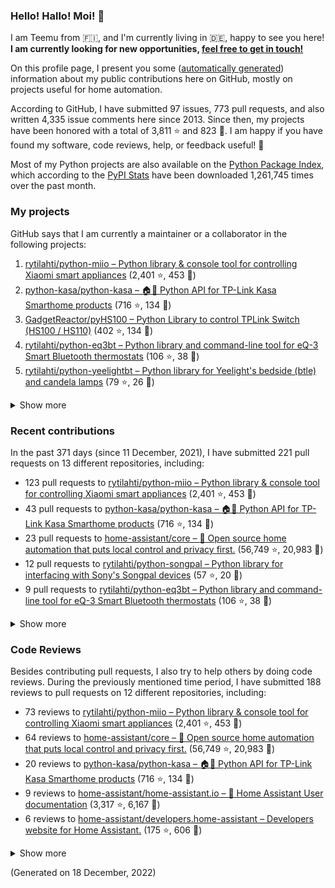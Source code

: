 

### Hello! Hallo! Moi! 👋

I am Teemu from 🇫🇮, and I'm currently living in 🇩🇪, happy to see you here! **I am currently looking for new opportunities, [feel free to get in touch!](https://linkedin.com/in/teemurytilahti)**

On this profile page, I present you some ([automatically generated](https://github.com/rytilahti/rytilahti)) information about my public contributions here on GitHub, 
mostly on projects useful for home automation.

According to GitHub, I have submitted 97 issues, 773 pull requests,
and also written 4,335 issue comments here since 2013.
Since then, my projects have been honored with a total of 3,811 ⭐ and 823 🍴.
I am happy if you have found my software, code reviews, help, or feedback useful! 🥰

Most of my Python projects are also available on the [Python Package Index](https://pypi.org/user/rytilahti/),
which according to the [PyPI Stats](https://pypistats.org/) have been downloaded 1,261,745 times over the past month.


### My projects

GitHub says that I am currently a maintainer or a collaborator in the following projects:

1. [rytilahti/python-miio – Python library & console tool for controlling Xiaomi smart appliances](https://github.com/rytilahti/python-miio) (2,401 ⭐, 453 🍴)
2. [python-kasa/python-kasa – 🏠🤖 Python API for TP-Link Kasa Smarthome products](https://github.com/python-kasa/python-kasa) (716 ⭐, 134 🍴)
3. [GadgetReactor/pyHS100 – Python Library to control TPLink Switch (HS100 / HS110)](https://github.com/GadgetReactor/pyHS100) (402 ⭐, 134 🍴)
4. [rytilahti/python-eq3bt – Python library and command-line tool for eQ-3 Smart Bluetooth thermostats](https://github.com/rytilahti/python-eq3bt) (106 ⭐, 38 🍴)
5. [rytilahti/python-yeelightbt – Python library for Yeelight's bedside (btle) and candela lamps](https://github.com/rytilahti/python-yeelightbt) (79 ⭐, 26 🍴)

<details><summary>Show more</summary><p>

6. [rytilahti/python-songpal – Python library for interfacing with Sony's Songpal devices](https://github.com/rytilahti/python-songpal) (57 ⭐, 20 🍴)
7. [rytilahti/homeassistant-mpris-bridge – Control your Home Assistant media players from your desktop using MPRIS](https://github.com/rytilahti/homeassistant-mpris-bridge) (16 ⭐, 0 🍴)
8. [rytilahti/python-ubus – Python library for accessing ubus over JSON-RPC](https://github.com/rytilahti/python-ubus) (14 ⭐, 10 🍴)
9. [rytilahti/homeassistant-upnp-availability – UPnP Availability sensor for Home Assistant](https://github.com/rytilahti/homeassistant-upnp-availability) (13 ⭐, 5 🍴)
10. [DNS-OARC/ripe-hackathon-dns-caching – Everything you ever wanted to know about caching resolvers but were afraid to ask](https://github.com/DNS-OARC/ripe-hackathon-dns-caching) (5 ⭐, 2 🍴)
11. [rytilahti/python-nucled – Python interface for intel_nuc_led kernel driver](https://github.com/rytilahti/python-nucled) (2 ⭐, 1 🍴)
</p></details>

### Recent contributions

In the past 371 days (since 11 December, 2021), I have submitted 221 pull requests on 13 different repositories, including:
* 123 pull requests to [rytilahti/python-miio – Python library & console tool for controlling Xiaomi smart appliances](https://github.com/rytilahti/python-miio) (2,401 ⭐, 453 🍴)
* 43 pull requests to [python-kasa/python-kasa – 🏠🤖 Python API for TP-Link Kasa Smarthome products](https://github.com/python-kasa/python-kasa) (716 ⭐, 134 🍴)
* 23 pull requests to [home-assistant/core – :house_with_garden: Open source home automation that puts local control and privacy first.](https://github.com/home-assistant/core) (56,749 ⭐, 20,983 🍴)
* 12 pull requests to [rytilahti/python-songpal – Python library for interfacing with Sony's Songpal devices](https://github.com/rytilahti/python-songpal) (57 ⭐, 20 🍴)
* 9 pull requests to [rytilahti/python-eq3bt – Python library and command-line tool for eQ-3 Smart Bluetooth thermostats](https://github.com/rytilahti/python-eq3bt) (106 ⭐, 38 🍴)

<details><summary>Show more</summary><p>

* 3 pull requests to [rytilahti/homeassistant-upnp-availability – UPnP Availability sensor for Home Assistant](https://github.com/rytilahti/homeassistant-upnp-availability) (13 ⭐, 5 🍴)
* 2 pull requests to [Squachen/micloud – Library for connecting to xiaomi cloud. ](https://github.com/Squachen/micloud) (98 ⭐, 11 🍴)
* 2 pull requests to [home-assistant/brands – 🎨 Brands for Home Assistant](https://github.com/home-assistant/brands) (140 ⭐, 945 🍴)
* 1 pull requests to [hacs/default – The home of the default HACS repositories.](https://github.com/hacs/default) (247 ⭐, 634 🍴)
* 1 pull requests to [home-assistant/home-assistant.io – :blue_book: Home Assistant User documentation](https://github.com/home-assistant/home-assistant.io) (3,317 ⭐, 6,167 🍴)
* 1 pull requests to [home-assistant/frontend – :lollipop: Frontend for Home Assistant](https://github.com/home-assistant/frontend) (2,803 ⭐, 1,867 🍴)
* 1 pull requests to [SoCo/SoCo – SoCo (Sonos Controller) is a Python project that allows you to programmatically control Sonos speakers.](https://github.com/SoCo/SoCo) (1,361 ⭐, 224 🍴)
</p></details>


### Code Reviews

Besides contributing pull requests, I also try to help others by doing code reviews.
During the previously mentioned time period, I have submitted 188 reviews to pull requests on 12 different repositories, including:
* 73 reviews to [rytilahti/python-miio – Python library & console tool for controlling Xiaomi smart appliances](https://github.com/rytilahti/python-miio) (2,401 ⭐, 453 🍴)
* 64 reviews to [home-assistant/core – :house_with_garden: Open source home automation that puts local control and privacy first.](https://github.com/home-assistant/core) (56,749 ⭐, 20,983 🍴)
* 20 reviews to [python-kasa/python-kasa – 🏠🤖 Python API for TP-Link Kasa Smarthome products](https://github.com/python-kasa/python-kasa) (716 ⭐, 134 🍴)
* 9 reviews to [home-assistant/home-assistant.io – :blue_book: Home Assistant User documentation](https://github.com/home-assistant/home-assistant.io) (3,317 ⭐, 6,167 🍴)
* 6 reviews to [home-assistant/developers.home-assistant – Developers website for Home Assistant.](https://github.com/home-assistant/developers.home-assistant) (175 ⭐, 606 🍴)

<details><summary>Show more</summary><p>

* 6 reviews to [rytilahti/python-songpal – Python library for interfacing with Sony's Songpal devices](https://github.com/rytilahti/python-songpal) (57 ⭐, 20 🍴)
* 4 reviews to [rytilahti/python-eq3bt – Python library and command-line tool for eQ-3 Smart Bluetooth thermostats](https://github.com/rytilahti/python-eq3bt) (106 ⭐, 38 🍴)
* 2 reviews to [rytilahti/homeassistant-upnp-availability – UPnP Availability sensor for Home Assistant](https://github.com/rytilahti/homeassistant-upnp-availability) (13 ⭐, 5 🍴)
* 2 reviews to [rytilahti/home-assistant – :house_with_garden: Open-source home automation platform running on Python 3](https://github.com/rytilahti/home-assistant) (1 ⭐, 2 🍴)
* 2 reviews to [SoCo/SoCo – SoCo (Sonos Controller) is a Python project that allows you to programmatically control Sonos speakers.](https://github.com/SoCo/SoCo) (1,361 ⭐, 224 🍴)
</p></details>

(Generated on 18 December, 2022)
